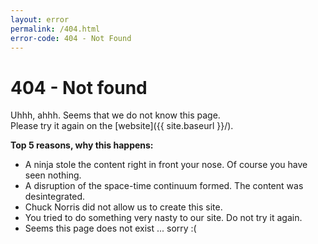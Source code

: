 ```yaml
---
layout: error
permalink: /404.html
error-code: 404 - Not Found
---
```


# 404 - Not found

Uhhh, ahhh. Seems that we do not know this page.    
Please try it again on the [website]({{ site.baseurl }}/).

**Top 5 reasons, why this happens:**

* A ninja stole the content right in front your nose. Of course you have seen nothing.
* A disruption of the space-time continuum formed. The content was desintegrated.
* Chuck Norris did not allow us to create this site.
* You tried to do something very nasty to our site. Do not try it again.
* Seems this page does not exist ... sorry :(